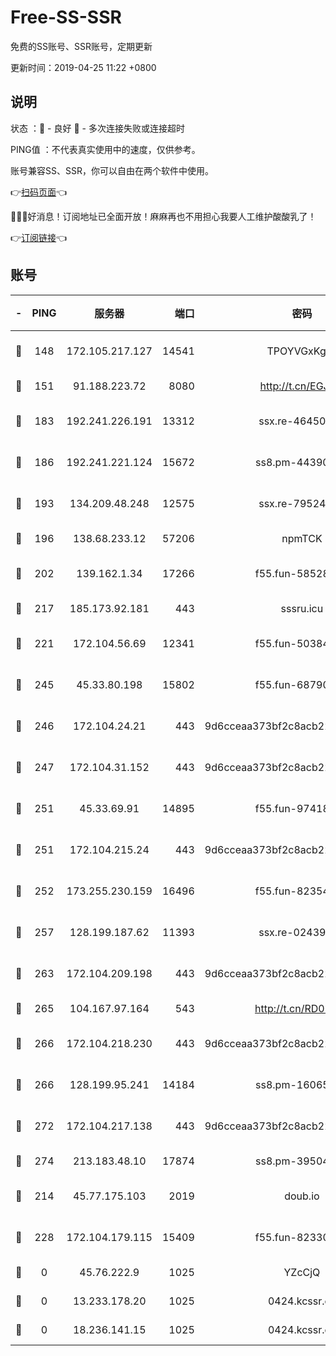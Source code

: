 # Free-SS-SSR

免费的SS账号、SSR账号，定期更新

更新时间：2019-04-25 11:22 +0800

## 说明

状态     ：🙂 - 良好 🙁 - 多次连接失败或连接超时

PING值   ：不代表真实使用中的速度，仅供参考。

账号兼容SS、SSR，你可以自由在两个软件中使用。

👉[扫码页面](https://liesauer.github.io/Free-SS-SSR/)👈

🎉🎉🎉好消息！订阅地址已全面开放！麻麻再也不用担心我要人工维护酸酸乳了！

👉[订阅链接](https://www.liesauer.net/yogurt/subscribe?ACCESS_TOKEN=DAYxR3mMaZAsaqUb)👈

## 账号

|-|PING|服务器|端口|密码|加密方式|区域|
|:----:|:----:|:-----:|-----:|:----:|:----:|:----:|
|🙂|148|172.105.217.127|14541|TPOYVGxKglpi|aes-256-cfb|JP|
|🙂|151|91.188.223.72|8080|http://t.cn/EGJIyrl|rc4-md5|RU|
|🙂|183|192.241.226.191|13312|ssx.re-46450948|aes-256-cfb|US|
|🙂|186|192.241.221.124|15672|ss8.pm-44390162|aes-256-cfb|US|
|🙂|193|134.209.48.248|12575|ssx.re-79524641|aes-256-cfb|US|
|🙂|196|138.68.233.12|57206|npmTCK|rc4-md5|US|
|🙂|202|139.162.1.34|17266|f55.fun-58528369|aes-256-cfb|SG|
|🙂|217|185.173.92.181|443|sssru.icu|rc4-md5|RU|
|🙂|221|172.104.56.69|12341|f55.fun-50384070|aes-256-cfb|SG|
|🙂|245|45.33.80.198|15802|f55.fun-68790525|aes-256-cfb|US|
|🙂|246|172.104.24.21|443|9d6cceaa373bf2c8acb22e60b6a58be6|aes-256-cfb|US|
|🙂|247|172.104.31.152|443|9d6cceaa373bf2c8acb22e60b6a58be6|aes-256-cfb|US|
|🙂|251|45.33.69.91|14895|f55.fun-97418867|aes-256-cfb|US|
|🙂|251|172.104.215.24|443|9d6cceaa373bf2c8acb22e60b6a58be6|aes-256-cfb|US|
|🙂|252|173.255.230.159|16496|f55.fun-82354244|aes-256-cfb|US|
|🙂|257|128.199.187.62|11393|ssx.re-02439962|aes-256-cfb|SG|
|🙂|263|172.104.209.198|443|9d6cceaa373bf2c8acb22e60b6a58be6|aes-256-cfb|US|
|🙂|265|104.167.97.164|543|http://t.cn/RD0D7sx|rc4-md5|CA|
|🙂|266|172.104.218.230|443|9d6cceaa373bf2c8acb22e60b6a58be6|aes-256-cfb|US|
|🙂|266|128.199.95.241|14184|ss8.pm-16065524|aes-256-cfb|SG|
|🙂|272|172.104.217.138|443|9d6cceaa373bf2c8acb22e60b6a58be6|aes-256-cfb|US|
|🙂|274|213.183.48.10|17874|ss8.pm-39504248|rc4-md5|RU|
|🙂|214|45.77.175.103|2019|doub.io|aes-128-ctr|SG|
|🙂|228|172.104.179.115|15409|f55.fun-82330634|aes-256-cfb|SG|
|🙁|0|45.76.222.9|1025|YZcCjQ|rc4-md5|JP|
|🙁|0|13.233.178.20|1025|0424.kcssr.cc|rc4-md5|IN|
|🙁|0|18.236.141.15|1025|0424.kcssr.cc|rc4-md5|US|
